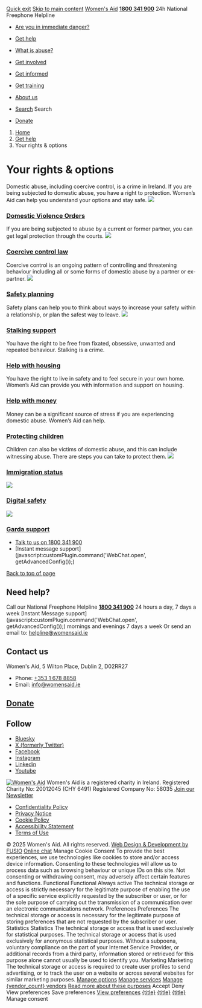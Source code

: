[Quick exit](https://www.womensaid.ie/get-help/your-rights-options/#exit)
[Skip to main content](https://www.womensaid.ie/get-help/your-rights-options/#pagecontent "Skip to main content")
[Women's Aid](https://www.womensaid.ie/)
**[1800 341 900](tel:1800341900)** 24h National Freephone Helpline
  * [Are you in immediate danger?](https://www.womensaid.ie/are-you-in-immediate-danger/)
  * [Get help](https://www.womensaid.ie/get-help/)
  * [What is abuse?](https://www.womensaid.ie/what-is-abuse/)
  * [Get involved](https://www.womensaid.ie/get-involved/)
  * [Get informed](https://www.womensaid.ie/get-informed/)
  * [Get training](https://www.womensaid.ie/get-training/)
  * [About us](https://www.womensaid.ie/about-us/)


  * [Search](https://www.womensaid.ie/get-help/your-rights-options/)
Search
  * [Donate](https://www.womensaid.ie/get-involved/donate/)


  1. [Home](https://www.womensaid.ie/)
  2. [Get help](https://www.womensaid.ie/get-help/)
  3. Your rights & options


# Your rights & options
Domestic abuse, including coercive control, is a crime in Ireland. If you are being subjected to domestic abuse, you have a right to protection. Women’s Aid can help you understand your options and stay safe.
![](https://www.womensaid.ie/app/uploads/2023/07/Domestic-violence-orders.png)
### [Domestic Violence Orders](https://www.womensaid.ie/get-help/your-rights-options/domestic-violence-orders/)
If you are being subjected to abuse by a current or former partner, you can get legal protection through the courts.
![](https://www.womensaid.ie/app/uploads/2023/07/Coercive-control-law.png)
### [Coercive control law](https://www.womensaid.ie/get-help/your-rights-options/coercive-control-law/)
Coercive control is an ongoing pattern of controlling and threatening behaviour including all or some forms of domestic abuse by a partner or ex-partner.
![](https://www.womensaid.ie/app/uploads/2023/07/Safety-planning.png)
### [Safety planning](https://www.womensaid.ie/get-help/your-rights-options/safety-planning/)
Safety plans can help you to think about ways to increase your safety within a relationship, or plan the safest way to leave.
![](https://www.womensaid.ie/app/uploads/2024/06/Stalking-700x700-1.png)
### [Stalking support](https://www.womensaid.ie/get-help/your-rights-options/stalking-support/)
You have the right to be free from fixated, obsessive, unwanted and repeated behaviour. Stalking is a crime.
###  [Help with housing](https://www.womensaid.ie/get-help/your-rights-options/help-with-housing/)
You have the right to live in safety and to feel secure in your own home. Women’s Aid can provide you with information and support on housing.
###  [Help with money](https://www.womensaid.ie/get-help/your-rights-options/help-with-money/)
Money can be a significant source of stress if you are experiencing domestic abuse. Women’s Aid can help.
###  [Protecting children](https://www.womensaid.ie/get-help/your-rights-options/protecting-children/)
Children can also be victims of domestic abuse, and this can include witnessing abuse. There are steps you can take to protect them.
![](https://www.womensaid.ie/app/uploads/2023/07/Immigration-Status.png)
### [Immigration status](https://www.womensaid.ie/get-help/your-rights-options/immigration-status/)
![](https://www.womensaid.ie/app/uploads/2023/07/Digital-Safety.png)
### [Digital safety](https://www.womensaid.ie/get-help/your-rights-options/digital-safety/)
![](https://www.womensaid.ie/app/uploads/2023/07/Gardai.png)
### [Garda support](https://www.womensaid.ie/get-help/your-rights-options/garda-support/)
  * [Talk to us on 1800 341 900](https://www.womensaid.ie/get-help/talk-to-us/)
  * [Instant message support](javascript:customPlugin.command\('WebChat.open', getAdvancedConfig\(\)\);)


[Back to top of page](https://www.womensaid.ie/get-help/your-rights-options/#top)
## Need help?
Call our National Freephone Helpline **[1800 341 900](tel:1800341900)** 24 hours a day, 7 days a week 
[Instant Message support](javascript:customPlugin.command\('WebChat.open', getAdvancedConfig\(\)\);) mornings and evenings 7 days a week
Or send an email to: helpline@womensaid.ie
## Contact us
Women's Aid, 5 Wilton Place, Dublin 2, D02RR27
  * Phone: [+353 1 678 8858](tel:+35316788858)
  * Email: info@womensaid.ie


## [Donate](https://www.womensaid.ie/get-involved/donate/)
## Follow
  * [Bluesky](https://bsky.app/profile/womensaidireland.bsky.social)
  * [X (formerly Twitter)](https://x.com/Womens_Aid)
  * [Facebook](https://www.facebook.com/womensaid.ie)
  * [Instagram](https://www.instagram.com/womens.aid)
  * [Linkedin](https://www.linkedin.com/company/women's-aid/)
  * [Youtube](https://www.youtube.com/@womensaidireland)


[![Women's Aid](https://www.womensaid.ie/app/themes/womensaidsage9/resources/assets/img/womens-aid-logo-white.svg)](https://www.womensaid.ie/get-help/your-rights-options/)
Women's Aid is a registered charity in Ireland.
Registered Charity No: 20012045 (CHY 6491) Registered Company No: 58035
[Join our Newsletter](https://www.womensaid.ie/get-informed/news-events/newsletter/)
  * [Confidentiality Policy](https://www.womensaid.ie/about-us/compliance/confidentiality-policy/)
  * [Privacy Notice](https://www.womensaid.ie/about-us/compliance/privacy-notice/)
  * [Cookie Policy](https://www.womensaid.ie/about-us/compliance/cookie-policy/)
  * [Accessibility Statement](https://www.womensaid.ie/about-us/compliance/accessibility-statement/)
  * [Terms of Use](https://www.womensaid.ie/about-us/compliance/terms-of-use/)


© 2025 Women's Aid. All rights reserved. [Web Design & Development by FUSIO](https://www.fusio.net/?utm_source=WomensAid&utm_medium=Website&utm_campaign=ClientLinks)
[Online chat](https://www.womensaid.ie/get-help/your-rights-options/#chat)
Manage Cookie Consent
To provide the best experiences, we use technologies like cookies to store and/or access device information. Consenting to these technologies will allow us to process data such as browsing behaviour or unique IDs on this site. Not consenting or withdrawing consent, may adversely affect certain features and functions.
Functional Functional Always active 
The technical storage or access is strictly necessary for the legitimate purpose of enabling the use of a specific service explicitly requested by the subscriber or user, or for the sole purpose of carrying out the transmission of a communication over an electronic communications network.
Preferences Preferences
The technical storage or access is necessary for the legitimate purpose of storing preferences that are not requested by the subscriber or user.
Statistics Statistics
The technical storage or access that is used exclusively for statistical purposes. The technical storage or access that is used exclusively for anonymous statistical purposes. Without a subpoena, voluntary compliance on the part of your Internet Service Provider, or additional records from a third party, information stored or retrieved for this purpose alone cannot usually be used to identify you.
Marketing Marketing
The technical storage or access is required to create user profiles to send advertising, or to track the user on a website or across several websites for similar marketing purposes.
[Manage options](https://www.womensaid.ie/get-help/your-rights-options/) [Manage services](https://www.womensaid.ie/get-help/your-rights-options/) [Manage {vendor_count} vendors](https://www.womensaid.ie/get-help/your-rights-options/) [Read more about these purposes](https://cookiedatabase.org/tcf/purposes/)
Accept Deny View preferences Save preferences [View preferences](https://www.womensaid.ie/get-help/your-rights-options/)
[{title}](https://www.womensaid.ie/get-help/your-rights-options/) [{title}](https://www.womensaid.ie/get-help/your-rights-options/) [{title}](https://www.womensaid.ie/get-help/your-rights-options/)
Manage consent

